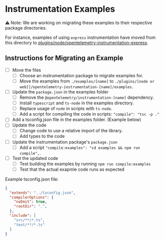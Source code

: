 # Instrumentation Examples

:warning: Note: We are working on migrating these examples to their respective package directories.

For instance, examples of using `express` instrumentation have moved from this directory to [plugins/node/opentelemetry-instrumentation-express](https://github.com/open-telemetry/opentelemetry-js/tree/main/plugins/node/opentelemetry-instrumentation-express).

## Instructions for Migrating an Example

* [ ] Move the files
  * [ ] Choose an instrumentation package to migrate examples for.
  * [ ] Move the examples from `./examples/[name]` to `./plugins/[node or web]]/opentelemetry-instrumentation-[name]/examples`.
* [ ] Update the `package.json` in the examples folder
  * [ ] Remove the `@opentelemetry/instrumentation-[name]` dependency.
  * [ ] Install `typescript` and `ts-node` in the examples directory.
  * [ ] Replace usage of `node` in scripts with `ts-node`.
  * [ ] Add a script for compiling the code in scripts: `"compile": "tsc -p ."`
* [ ] Add a tsconfig.json file in the examples folder. (Example below)
* [ ] Update the code
  * [ ] Change code to use a relative import of the library.
  * [ ] Add types to the code
* [ ] Update the instrumentation package's `package.json`
  * [ ] Add a script `"compile:examples": "cd examples && npm run compile",`.
* [ ] Test the updated code
  * [ ] Test building the examples by running `npm run compile:examples`
  * [ ] Test that the actual exapmle code runs as expected

Example tsconfig.json file:

```json
{
  "extends": "../tsconfig.json",
  "compilerOptions": {
    "noEmit": true,
    "rootDir": ".",
  },
  "include": [
    "src/**/*.ts",
    "test/**/*.ts"
  ]
}
```
